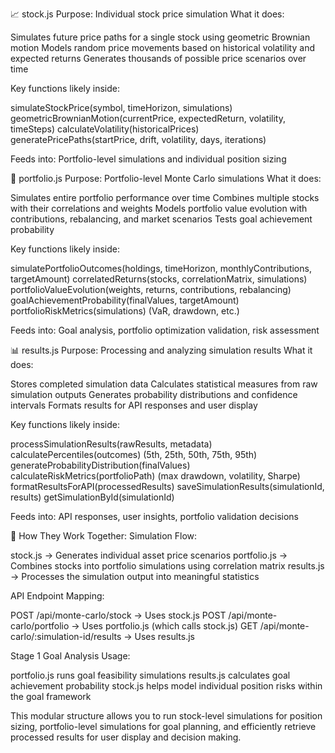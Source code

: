 📈 stock.js
Purpose: Individual stock price simulation
What it does:

Simulates future price paths for a single stock using geometric Brownian motion
Models random price movements based on historical volatility and expected returns
Generates thousands of possible price scenarios over time

Key functions likely inside:

simulateStockPrice(symbol, timeHorizon, simulations)
geometricBrownianMotion(currentPrice, expectedReturn, volatility, timeSteps)
calculateVolatility(historicalPrices)
generatePricePaths(startPrice, drift, volatility, days, iterations)

Feeds into: Portfolio-level simulations and individual position sizing

💼 portfolio.js
Purpose: Portfolio-level Monte Carlo simulations
What it does:

Simulates entire portfolio performance over time
Combines multiple stocks with their correlations and weights
Models portfolio value evolution with contributions, rebalancing, and market scenarios
Tests goal achievement probability

Key functions likely inside:

simulatePortfolioOutcomes(holdings, timeHorizon, monthlyContributions, targetAmount)
correlatedReturns(stocks, correlationMatrix, simulations)
portfolioValueEvolution(weights, returns, contributions, rebalancing)
goalAchievementProbability(finalValues, targetAmount)
portfolioRiskMetrics(simulations) (VaR, drawdown, etc.)

Feeds into: Goal analysis, portfolio optimization validation, risk assessment

📊 results.js
Purpose: Processing and analyzing simulation results
What it does:

Stores completed simulation data
Calculates statistical measures from raw simulation outputs
Generates probability distributions and confidence intervals
Formats results for API responses and user display

Key functions likely inside:

processSimulationResults(rawResults, metadata)
calculatePercentiles(outcomes) (5th, 25th, 50th, 75th, 95th)
generateProbabilityDistribution(finalValues)
calculateRiskMetrics(portfolioPath) (max drawdown, volatility, Sharpe)
formatResultsForAPI(processedResults)
saveSimulationResults(simulationId, results)
getSimulationById(simulationId)

Feeds into: API responses, user insights, portfolio validation decisions

🔄 How They Work Together:
Simulation Flow:

stock.js → Generates individual asset price scenarios
portfolio.js → Combines stocks into portfolio simulations using correlation matrix
results.js → Processes the simulation output into meaningful statistics

API Endpoint Mapping:

POST /api/monte-carlo/stock → Uses stock.js
POST /api/monte-carlo/portfolio → Uses portfolio.js (which calls stock.js)
GET /api/monte-carlo/:simulation-id/results → Uses results.js

Stage 1 Goal Analysis Usage:

portfolio.js runs goal feasibility simulations
results.js calculates goal achievement probability
stock.js helps model individual position risks within the goal framework

This modular structure allows you to run stock-level simulations for position sizing, portfolio-level simulations for goal planning, and efficiently retrieve processed results for user display and decision making.